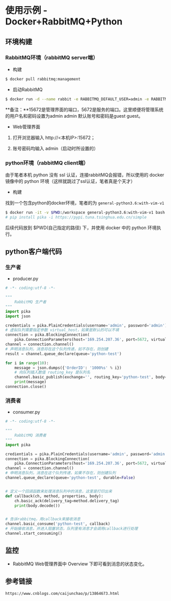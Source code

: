 # 使用示例 - Docker+RabbitMQ+Python

## 环境构建

### RabbitMQ环境（rabbitMQ server端）

- 构建

```bash
$ docker pull rabbitmq:management
```

- 启动RabbitMQ

```bash
$ docker run -d --name rabbit -e RABBITMQ_DEFAULT_USER=admin -e RABBITMQ_DEFAULT_PASS=admin -p 15672:15672 -p 5672:5672 rabbitmq:management
```

**备注：**15672是管理界面的端口，5672是服务的端口。这里顺便将管理系统的用户名和密码设置为admin admin 默认账号和密码是guest guest。

- Web管理界面

1. 打开浏览器输入 http://<本机IP>:15672；

2. 账号密码均输入 admin（启动时所设置的）

### python环境（rabbitMQ client端）

由于笔者本机 python 没有 ssl 认证，连接rabbitMQ会报错，所以使用的 docker 镜像中的 python 环境（这样就跳过了ssl认证，笔者真是个天才）

- 构建

找到一个包含python的docker环境，笔者的为 `general-python3.6:with-vim-v1`

```bash
$ docker run -it -v $PWD:/workspace general-python3.6:with-vim-v1 bash
# pip install pika -i https://pypi.tuna.tsinghua.edu.cn/simple
```

后续代码放到 $PWD(自己指定的路径) 下，并使用 docker 中的 python 环境执行。

## python客户端代码

### 生产者

- producer.py

```python
# -*- coding:utf-8 -*-

"""
    RabbitMQ 生产者
"""
import pika
import json

credentials = pika.PlainCredentials(username='admin', password='admin')  # mq用户名和密码
# 虚拟队列需要指定参数 virtual_host，如果是默认的可以不填
connection = pika.BlockingConnection(
    pika.ConnectionParameters(host='169.254.207.36', port=5672, virtual_host='/', credentials=credentials))
channel = connection.channel()
# 声明消息队列，消息将在这个队列传递，如不存在，则创建
result = channel.queue_declare(queue='python-test')

for i in range(10):
    message = json.dumps({'OrderID': '1000%s' % i})
    # 向队列插入数值 routing_key 是队列名
    channel.basic_publish(exchange='', routing_key='python-test', body=message)
    print(message)
connection.close()

```

### 消费者

- consumer.py

```python
# -*- coding:utf-8 -*-

"""
    RabbitMQ 消费者
"""
import pika

credientials = pika.PlainCredentials(username='admin', password='admin')
connection = pika.BlockingConnection(
    pika.ConnectionParameters(host='169.254.207.36', port=5672, virtual_host='/', credentials=credientials))
channel = connection.channel()
# 申明消息队列，消息在这个队列传递，如果不存在，则创建队列
channel.queue_declare(queue='python-test', durable=False)


# 定义一个回调函数来处理消息队列中的消息，这里是打印出来
def callback(ch, method, properties, body):
    ch.basic_ack(delivery_tag=method.delivery_tag)
    print(body.decode())


# 告诉rabbitmq，用callback来接收消息
channel.basic_consume('python-test', callback)
# 开始接收消息，并进入阻塞状态，队列里有消息才会调用callback进行处理
channel.start_consuming()

```

## 监控

- RabbitMQ Web管理界面中 Overview 下即可看到消息的状态变化。

## 参考链接

`https://www.cnblogs.com/caijunchao/p/13864673.html`

